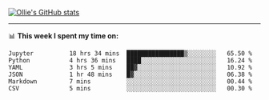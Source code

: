 <!--
**icedpanda/icedpanda** is a ✨ _special_ ✨ repository because its `README.md` (this file) appears on your GitHub profile.

Here are some ideas to get you started:

- 🔭 I’m currently working on ...
- 🌱 I’m currently learning ...
- 👯 I’m looking to collaborate on ...
- 🤔 I’m looking for help with ...
- 💬 Ask me about ...
- 📫 How to reach me: ...
- 😄 Pronouns: ...
- ⚡ Fun fact: ...
-->
[![Ollie's GitHub stats](https://github-readme-stats-icedpanda.vercel.app/api?username=icedpanda&count_private=true&show_icons=true)](https://github.com/icedpanda)

---
📊 **This week I spent my time on:**
<!--START_SECTION:waka-->

```text
Jupyter          18 hrs 34 mins  ████████████████▒░░░░░░░░   65.50 %
Python           4 hrs 36 mins   ████░░░░░░░░░░░░░░░░░░░░░   16.24 %
YAML             3 hrs 5 mins    ██▓░░░░░░░░░░░░░░░░░░░░░░   10.92 %
JSON             1 hr 48 mins    █▓░░░░░░░░░░░░░░░░░░░░░░░   06.38 %
Markdown         7 mins          ░░░░░░░░░░░░░░░░░░░░░░░░░   00.44 %
CSV              5 mins          ░░░░░░░░░░░░░░░░░░░░░░░░░   00.30 %
```

<!--END_SECTION:waka-->
